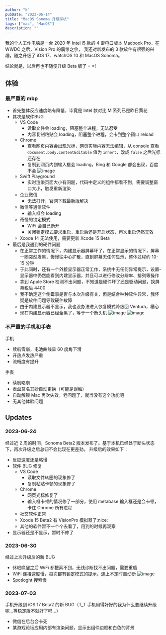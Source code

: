 ```yaml
---
author: "k"
pubDate: "2023-06-14"
title: "MacOS Sonoma 升级踩坑"
tags: ["mac", "MacOS"]
description: ""
---
```


我的个人工作电脑是一台 2020 年 Intel i5 款的 4 雷电口版本 Macbook Pro，在 WWDC 之后，Vision Pro 的震惊之余，
我还对新发布的 3 款软件有很强的兴趣，随之升级了 iOS 17、watchOS 10 和 MacOS Sonoma。

结论就是，以后再也不随便升级 Beta 版了 = =!

## 体验

### 最严重的 mbp

- 首先整体反应速度略有降低，毕竟是 Intel 款对比 M 系列已是昨日黄花
- 其次是软件BUG
  - VS Code
    - 读取文件会 loading，阻塞整个进程，无法忍受
    - 内容复制粘贴会 loading，阻塞整个进程，会卡到整个窗口 reload
  - Chrome
    - 查看网页内容会出现光标，网页实际内容无法编辑，从 console 查看 `document.body.contentEditable` 值为 `inhert`，改成 `false` 之后光标还存在
    - 复制到网页内到输入框会 loading，Bing 和 Google 都会出现，百度不会
    ![image](../../images/chrome_cursor.jpg)
  - Swift Playground
    - 实时渲染页面大小有问题，代码中定义的组件都看不到，需要调整窗口大小，触发重新渲染
  - 企业微信
    - 无法打开，官网下载最新版解决
  - 微信等通信软件
    - 输入框会 loading
  - 奇怪的锁定模式
    - WiFi 会自己断开
    - 关闭锁定模式要求重启，重启后还是开启状态，再次重启仍然无效
  - Xcode 14 无法使用，需要更新 Xcode 15 Beta
- 最后是我遇到的硬件问题
  - 在正常工作的情况下，内建显示器屏幕坏了，在正常显示的情况下，屏幕一圈突然发黑，慢慢往中心扩散，直到屏幕无任何显示，整体过程约 10-15 分钟
  - 于此同时，还有一个外接显示器正常工作，系统中无任何异常提示，设置-显示器中仍然能看到内建显示器，并且可以进行修改分辨率、排列等操作
  - 拿到 Apple Store 检测不出问题，不知道是硬件坏了还是驱动问题，换屏幕税后 4400
  - 我不确定这个倒霉事是否与本次升级有关，但是结合种种软件异常，我怀疑是软件问题导致硬件故障
  - 由于内建显示器不显示，我也没办法进入恢复模式降级回 Ventura，糟心
  - 现在内建显示器已经全黑了，等于一个断头机
  ![image](../../images/mac_screen1.png)
  ![image](../../images/mac_screen2.png)

### 不严重的手机和手表

手机

- 续航雪崩，电池曲线呈 60 度角下滑
- 开热点发热严重
- 流畅度有提升

手表

- 续航略崩
- 表盘莫名其妙自动更换（可能是误触）
- 自动解锁 Mac 再次失效，老问题了，就当没有这个功能吧
- 无其他体验问题

## Updates

### 2023-06-24

经过近 2 周的时间，Sonoma Beta2 版本发布了。基于本机已经处于断头状态下，再次升级之后总归不会比现在更差劲。
升级后的效果如下：

- 反应速度还是略慢
- 软件 BUG 修复
  - VS Code
    - 读取文件转圈的现象修了
    - 复制粘贴卡顿的现象修了
  - Chrome
    - 网页光标修复了
    - 输入框卡顿的情况修了一部分，使用 metabase 输入框还是会卡顿，卡住 Chrome 所有进程
  - 社交软件正常
  - Xcode 15 Beta2 有 VisionPro 模拟器了:nice:
  - 其他的软件暂不一个个去看了，用到的时候再观察
- 显示器还是不显示，暂时不修了

### 2023-06-30

经过上次升级后的新 BUG

- 休眠唤醒之后 WiFi 都搜索不到，无线诊断找不出问题，需要重启
- WiFi 连接速度慢，每次都有锁定模式的提示，连上不定时自动断
![image](../../images/sonoma_wifi.jpg)
- Spotloght 搜索慢

### 2023-07-03

手机升级到 iOS 17 Beta2 的新 BUG（T_T 手机用得好好的我为什么要继续升级呢...等稳定版不就好了吗...）

- 微信在后台会卡死
- 某游戏论坛应用内部有渲染问题，显示出组件边框和白色的背景
